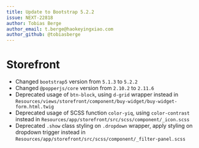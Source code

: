```yaml
---
title: Update to Bootstrap 5.2.2
issue: NEXT-22818
author: Tobias Berge
author_email: t.berge@haokeyingxiao.com
author_github: @tobiasberge
---
```

# Storefront
* Changed `bootstrap5` version from `5.1.3` to `5.2.2`
* Changed `@popperjs/core` version from `2.10.2` to `2.11.6`
* Deprecated usage of `btn-block`, using `d-grid` wrapper instead in `Resources/views/storefront/component/buy-widget/buy-widget-form.html.twig`
* Deprecated usage of SCSS function `color-yiq`, using `color-contrast` instead in `Resources/app/storefront/src/scss/component/_icon.scss`
* Deprecated `.show` class styling on `.dropdown` wrapper, apply styling on dropdown trigger instead in `Resources/app/storefront/src/scss/component/_filter-panel.scss`
